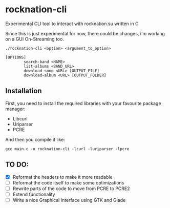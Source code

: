 # rocknation-cli
Experimental CLI tool to interact with rocknation.su written in C

Since this is just experimental for now, there could be changes, i'm working on a GUI On-Streaming too.

```[USAGE]
./rocknation-cli <option> <argument_to_option>

[OPTIONS]
        search-band <NAME>
        list-albums <BAND_URL>
        download-song <URL> [OUTPUT_FILE]
        download-album <URL> [OUTPUT_FOLDER]
```

## Installation
First, you need to install the required libraries with your favourite package manager:
- Libcurl
- Uriparser
- PCRE

And then you compile it like:
```
gcc main.c -o rocknation-cli -lcurl -luriparser -lpcre
````

## TO DO:

- [x] Reformat the headers to make it more readable
- [ ] Reformat the code itself to make some optimizations
- [ ] Rewrite parts of the code to move from PCRE to PCRE2
- [ ] Extend functionality
- [ ] Write a nice Graphical Interface using GTK and Glade
